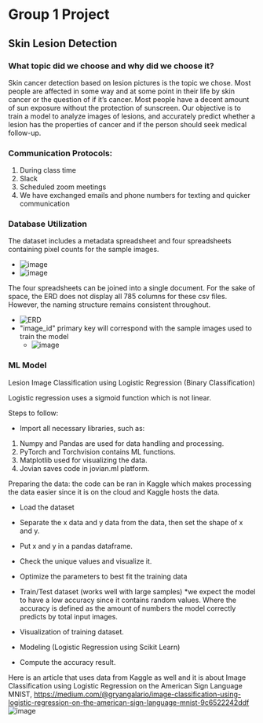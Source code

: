 # Group 1 Project
## Skin Lesion Detection

### What topic did we choose and why did we choose it?

Skin cancer detection based on lesion pictures is the topic we chose. Most people are affected in some way and at some point in their life by skin cancer or the question of if it’s cancer. Most people have a decent amount of sun exposure without the protection of sunscreen. Our objective is to train a model to analyze images of lesions, and accurately predict whether a lesion has the properties of cancer and if the person should seek medical follow-up.

### Communication Protocols:

1.	During class time
2.	Slack
3.	Scheduled zoom meetings
4.	We have exchanged emails and phone numbers for texting and quicker communication

### Database Utilization

The dataset includes a metadata spreadsheet and four spreadsheets containing pixel counts for the sample images.
  - ![image](https://user-images.githubusercontent.com/83254435/133031814-8f12f8e6-ceb9-41ed-ad26-154fc2361f18.png)
  - ![image](https://user-images.githubusercontent.com/83254435/133032037-62079814-8191-4fb4-af83-dcf6787781c4.png)

The four spreadsheets can be joined into a single document. For the sake of space, the ERD does not display all 785 columns for these csv files. However, the naming structure remains consistent throughout.
  - ![ERD](https://user-images.githubusercontent.com/83254435/133032192-a65346b6-0e47-4d41-9100-db98e9fc2aa2.png)
  - "image_id" primary key will correspond with the sample images used to train the model
    - ![image](https://user-images.githubusercontent.com/83254435/133032897-c36a3ad6-4f19-4b90-a20b-4151f02566e7.png)
 

### ML Model

Lesion Image Classification using Logistic Regression (Binary Classification)

Logistic regression uses a sigmoid function which is not linear.

Steps to follow:
- Import all necessary libraries, such as:

1. Numpy and Pandas are used for data handling and processing.
2. PyTorch and Torchvision contains ML functions.
3. Matplotlib used for visualizing the data.
4. Jovian saves code in jovian.ml platform.

Preparing the data: the code can be ran in Kaggle which makes processing the data easier since it is on the cloud and Kaggle hosts the data.

- Load the dataset
- Separate the x data and y data from the data, then set the shape of x and y.
- Put x and y in a pandas dataframe.
- Check the unique values and visualize it.
- Optimize the parameters to best fit the training data

- Train/Test dataset (works well with large samples)
*we expect the model to have a low accuracy since it contains random values. Where the accuracy is defined as the amount of numbers the model correctly predicts by total input images.

- Visualization of training dataset.
- Modeling (Logistic Regression using Scikit Learn)
- Compute the accuracy result.
 
Here is an article that uses data from Kaggle as well and it is about Image Classification using Logistic Regression on the American Sign Language MNIST, https://medium.com/@gryangalario/image-classification-using-logistic-regression-on-the-american-sign-language-mnist-9c6522242ddf
![image](https://user-images.githubusercontent.com/81715217/134830920-2ceceb57-4d03-496f-8abf-3dee82eb43ad.png)
